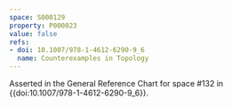 ```yaml
---
space: S000129
property: P000023
value: false
refs:
- doi: 10.1007/978-1-4612-6290-9_6
  name: Counterexamples in Topology
---
```


Asserted in the General Reference Chart for space #132 in
{{doi:10.1007/978-1-4612-6290-9_6}}.
